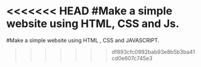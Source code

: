 <<<<<<< HEAD
#Make a simple website using HTML, CSS and Js.
=======
#Make a simple website using HTML , CSS and JAVASCRIPT.
>>>>>>> df893cfc0992bab93e8b5b3ba41cd0e607c745e3
